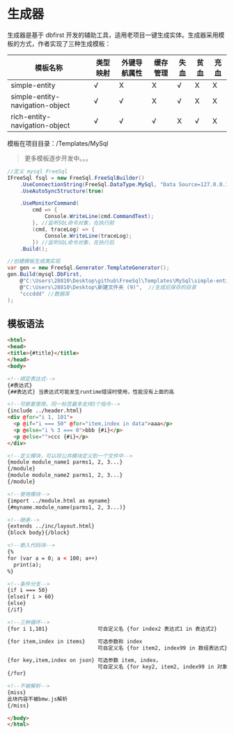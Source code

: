 # 生成器

生成器是基于 dbfirst 开发的辅助工具，适用老项目一键生成实体。生成器采用模板的方式，作者实现了三种生成模板：

| 模板名称 | 类型映射 | 外键导航属性 | 缓存管理 | 失血 | 贫血 | 充血 |
| ------------- | - | - |- | - |- | - |
| simple-entity | √  | X | X | √ | X | X |
| simple-entity-navigation-object | √  | √ | X | √ | X | X |
| rich-entity-navigation-object | √  | √ | √ | X | √ | X |

模板在项目目录：/Templates/MySql

> 更多模板逐步开发中。。。

```csharp
//定义 mysql FreeSql
IFreeSql fsql = new FreeSql.FreeSqlBuilder()
    .UseConnectionString(FreeSql.DataType.MySql, "Data Source=127.0.0.1;Port=3306;User ID=root;Password=root;Initial Catalog=cccddd;Charset=utf8;SslMode=none;Max pool size=10")
    .UseAutoSyncStructure(true)

    .UseMonitorCommand(
        cmd => {
            Console.WriteLine(cmd.CommandText);
        }, //监听SQL命令对象，在执行前
        (cmd, traceLog) => {
            Console.WriteLine(traceLog);
        }) //监听SQL命令对象，在执行后
    .Build();

//创建模板生成类实现
var gen = new FreeSql.Generator.TemplateGenerator();
gen.Build(mysql.DbFirst, 
    @"C:\Users\28810\Desktop\github\FreeSql\Templates\MySql\simple-entity",  //模板目录（事先下载）
    @"C:\Users\28810\Desktop\新建文件夹 (9)",  //生成后保存的目录
    "cccddd" //数据库
);
```

## 模板语法

```html
<html>
<head>
<title>{#title}</title>
</head>
<body>

<!--绑定表达式-->
{#表达式}
{##表达式} 当表达式可能发生runtime错误时使用，性能没有上面的高

<!--可嵌套使用，同一标签最多支持3个指令-->
{include ../header.html}
<div @for="i 1, 101">
  <p @if="i === 50" @for="item,index in data">aaa</p>
  <p @else="i % 3 === 0">bbb {#i}</p>
  <p @else="">ccc {#i}</p>
</div>

<!--定义模块，可以将公共模块定义到一个文件中-->
{module module_name1 parms1, 2, 3...}
{/module}
{module module_name2 parms1, 2, 3...}
{/module}

<!--使用模块-->
{import ../module.html as myname}
{#myname.module_name(parms1, 2, 3...)}

<!--继承-->
{extends ../inc/layout.html}
{block body}{/block}

<!--嵌入代码块-->
{%
for (var a = 0; a < 100; a++)
  print(a);
%}

<!--条件分支-->
{if i === 50}
{elseif i > 60}
{else}
{/if}

<!--三种循环-->
{for i 1,101}                可自定义名 {for index2 表达式1 in 表达式2}

{for item,index in items}    可选参数称 index
                             可自定义名 {for item2, index99 in 数组表达式}

{for key,item,index on json} 可选参数 item, index，
                             可自定义名 {for key2, item2, index99 in 对象表达式}
{/for}

<!--不被解析-->
{miss}
此块内容不被bmw.js解析
{/miss}

</body>
</html>
```
